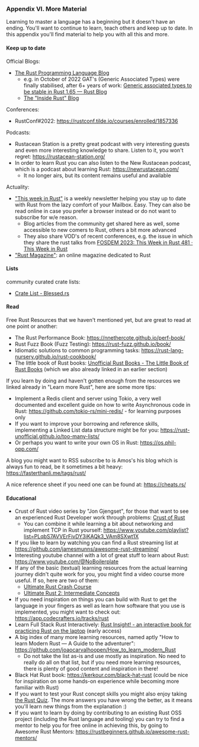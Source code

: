 ### Appendix VI. More Material

Learning to master a language has a beginning but it doesn't have an ending. You'll want to continue to learn, teach others and keep up to date. In this appendix you'll find material to help you with all this and more.

#### Keep up to date

Official Blogs:

- [The Rust Programming Language Blog](https://blog.rust-lang.org/)
  - e.g. in October of 2022 GAT's (Generic Associated Types) were finally stabilised, after 6+ years of work: [Generic associated types to be stable in Rust 1.65 — Rust Blog](https://blog.rust-lang.org/2022/10/28/gats-stabilization.html)
  - [The "Inside Rust" Blog](https://blog.rust-lang.org/inside-rust/index.html)

Conferences:

- RustConf#2022: <https://rustconf.tilde.io/courses/enrolled/1857336>

Podcasts:

- Rustacean Station is a pretty great podcast with very interesting guests and even more interesting knowledge to share. Listen to it, you won't regret: <https://rustacean-station.org/>
- In order to learn Rust you can also listen to the New Rustacean podcast, which is a podcast about learning Rust: <https://newrustacean.com/>
  - It no longer airs, but its content remains useful and available

Actuality:

- ["This week in Rust"](https://this-week-in-rust.org/) is a weekly newsletter helping you stay up to date with Rust from the lazy comfort of your Mailbox. Easy. They can also be read online in case you prefer a browser instead or do not want to subscribe for w/e reason.
  - Blog articles from the community get shared here as well, some accessible to new comers to Rust, others a bit more advanced
  - They also share VOD's of recent conferences, e.g. the issue in which they share the rust talks from [FOSDEM 2023: This Week in Rust 481  · This Week in Rust](https://this-week-in-rust.org/blog/2023/02/08/this-week-in-rust-481/)
- ["Rust Magazine"](https://rustmagazine.org/): an online magazine dedicated to Rust

#### Lists

community curated crate lists:

- [Crate List - Blessed.rs](https://blessed.rs/crates)

#### Read

Free Rust Resources that we haven't mentioned yet, but are great to read at one point or another:

- The Rust Performance Book: <https://nnethercote.github.io/perf-book/>
- Rust Fuzz Book (Fuzz Testing): <https://rust-fuzz.github.io/book/>
- Idiomatic solutions to common programming tasks: <https://rust-lang-nursery.github.io/rust-cookbook/>
- The little book of Rust books: [Unofficial Rust Books - The Little Book of Rust Books](https://lborb.github.io/book/unofficial.html) (which we also already linked in an earlier section)

If you learn by doing and haven't gotten enough from the resources we linked already in "Learn more Rust", here are some more tips:

- Implement a Redis client and server using Tokio, a very well documented and excellent guide on how to write Asynchronous code in Rust: <https://github.com/tokio-rs/mini-redis/> - for learning purposes only 
- If you want to improve your borrowing and reference skills, implementing a Linked List data structure might be for you: <https://rust-unofficial.github.io/too-many-lists/>
- Or perhaps you want to write your own OS in Rust: <https://os.phil-opp.com/>

A blog you might want to RSS subscribe to is Amos's his blog which is always fun to read, be it sometimes a bit heavy: <https://fasterthanli.me/tags/rust/> 

A nice reference sheet if you need one can be found at: <https://cheats.rs/>

#### Educational

- Crust of Rust video series by "Jon Gjengset", for those that want to see an experienced Rust Developer work through problems: [Crust of Rust](https://www.youtube.com/playlist?list=PLqbS7AVVErFiWDOAVrPt7aYmnuuOLYvOa)
  - You can combine it while learning a bit about networking and implement TCP in Rust yourself: <https://www.youtube.com/playlist?list=PLqbS7AVVErFivDY3iKAQk3_VAm8SXwt1X>
- If you like to learn by watching you can find a Rust streaming list at <https://github.com/jamesmunns/awesome-rust-streaming/>
- Interesting youtube channel with a lot of great stuff to learn about Rust: <https://www.youtube.com/@NoBoilerplate>
- If any of the basic (textual) learning resources from the actual learning journey didn't quite work for you, you might find a video course more useful. If so, here are two of them:
  - [Ultimate Rust Crash Course](https://www.udemy.com/course/ultimate-rust-crash-course/) 
  - [Ultimate Rust 2: Intermediate Concepts](https://www.udemy.com/course/ultimate-rust-2/)
- If you need inspiration on things you can build with Rust to get the language in your fingers as well as learn how software that you use is implemented, you might want to check out: <https://app.codecrafters.io/tracks/rust>
- Learn Full Stack Rust Interactively: [Rust Insight! - an interactive book for practicing Rust on the laptop](https://rustinsight.com/) (early access)
- A big index of many more learning resources, named aptly "How to learn Modern Rust — A Guide to the adventurer": <https://github.com/joaocarvalhoopen/How_to_learn_modern_Rust>
  - Do not take the list as-is and use mostly as inspiration. No need to really do all on that list, but if you need more learning resources, there is plenty of good content and inspiration in there!
- Black Hat Rust book: <https://kerkour.com/black-hat-rust> (could be nice for inspiration on some hands-on experience while becoming more familiar with Rust)
- If you want to test your Rust concept skills you might also enjoy taking [the Rust Quiz](https://dtolnay.github.io/rust-quiz/). The more answers you have wrong the better, as it means you'll learn new things from the explanation :)
- If you want to learn by doing by contributing to an existing Rust OSS project (including the Rust language and tooling) you can try to find a mentor to help you for free online in achieving this, by going to Awesome Rust Mentors: <https://rustbeginners.github.io/awesome-rust-mentors/>
